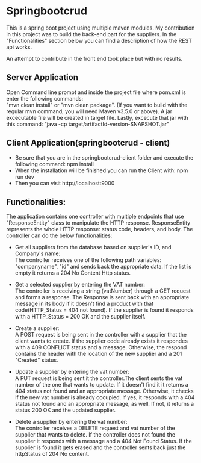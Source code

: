 # Springbootcrud
 	
This is a spring boot project using multiple maven modules.
My contribution in this project was to build the back-end part for the suppliers. In the "Functionalities" section below you can find a description of how the REST api works.

An attempt to contribute in the front end took place but with no results.


## Server Application</br>
Open Command line prompt and inside the project file where pom.xml is enter the following commands:</br>
"mvn clean install" or "mvn clean package".
(If you want to build with the regular mvn command, you will need Maven v3.5.0 or above).
A jar excecutable file will be created in target file.
Lastly, excecute that jar with this command: "java -cp target/artifactId-version-SNAPSHOT.jar"


## Client Application(springbootcrud - client)</br>
- Be sure that you are in the springbootcrud-client folder and execute the following
command: npm install
- When the installation will be finished you can run the Client with: npm run dev
- Then you can visit http://localhost:9000


## Functionalities: </br>
The application contains one controller with multiple endpoints that use "ResponseEntity" class to manipulate the HTTP response.
ResponseEntity represents the whole HTTP response: status code, headers, and body.
The controller can do the below functionalities: </br>

- Get all suppliers from the database based on supplier's ID, and Company's name: </br>
	The controller receives one of the following path variables: "companyname", "id" and sends back the appropriate data.
	If the list is empty it returns a 204 No Content Http status. </br>
 
- Get a selected supplier by entering the VAT number: </br>
	The controller is receiving a string (vatNumber) through a GET request and forms a response.
	The Response is sent back with an appropriate message in its body if it doesn't find a product with that code(HTTP_Status = 404 not found).
	If the supplier is found it responds with a HTTP_Status = 200 OK and the supplier itself. </br>
	
- Create a supplier: </br>
	A POST request is being sent in the controller with a supplier that the client wants to create.
	If the supplier code already exists it respondes with a 409 CONFLICT status and a message.
	Otherwise, the respond contains the header with the location of the new supplier and a 201 "Created" status. </br>
	
- Update a supplier by entering the vat number: </br>
	A PUT request is being sent it the controller.The client sents the vat number of the one that wants to update.
 	If it doesn't find it it returns a 404 status not found and an appropriate message.
	Otherwise, it checks if the new vat number is already occupied. If yes, it responds with a 404 status not found and an appropriate message, as well.
	If not, it returns a status 200 OK and the updated supplier. </br>
	
- Delete a supplier by entering the vat number: </br>
	The controller receives a DELETE request and vat number of the supplier that wants to delete.
	If the controller does not found the supplier it responds with a message and a 404 Not Found Status.
	If the supplier is found it gets erased and the controller sents back just the httpStatus of 204 No content.


